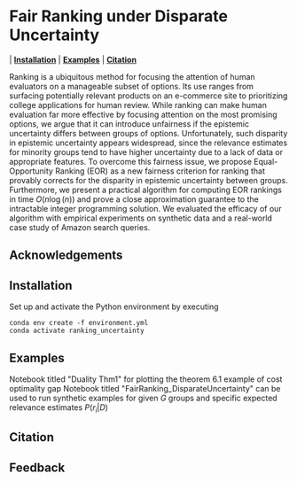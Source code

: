 # Fair Ranking under Disparate Uncertainty

| **[Installation](#installation)**
| **[Examples](#examples)**
| **[Citation](#citation)**

Ranking is a ubiquitous method for focusing the attention of human evaluators on a manageable subset of options. Its use ranges from surfacing potentially relevant products on an e-commerce site to prioritizing college applications for human review. While ranking can make human evaluation far more effective by focusing attention on the most promising options, we argue that it can introduce unfairness if the epistemic uncertainty differs between groups of options. Unfortunately, such disparity in epistemic uncertainty appears widespread, since the relevance estimates for minority groups tend to have higher uncertainty due to a lack of data or appropriate features. To overcome this fairness issue, we propose Equal-Opportunity Ranking (EOR) as a new fairness criterion for ranking that provably corrects for the disparity in epistemic uncertainty between groups. Furthermore, we present a practical algorithm for computing EOR rankings in time $O(n \log(n))$ and prove a close approximation guarantee to the intractable integer programming solution. We evaluated the efficacy of our algorithm with empirical experiments on synthetic data and a real-world case study of Amazon search queries.

<!-- ![Disparate Uncertainty between two groups](./posterior.pdf) -->
<!-- <embed src="./posterior.pdf" > -->

## Acknowledgements



## Installation

Set up and activate the Python environment by executing

```
conda env create -f environment.yml
conda activate ranking_uncertainty
```

<!-- SLURM system can be used to run jobs. An example script for submitting SLURM job is given in ```./scripts/combined_sbatch.sub```.
In the scripts folder, customize the script ```init_env.sh``` for your environment and path. This path is then referenced in ```./scripts/combined_sbatch.sub``` . -->


## Examples
Notebook titled "Duality Thm1" for plotting the theorem 6.1 example of cost optimality gap
Notebook titled "FairRanking_DisparateUncertainty" can be used to run synthetic examples for given $G$ groups and specific expected relevance estimates $P(r_i|D)$

## Citation
<!-- If you find this repo useful for your research, please consider citing our paper:
```

``` -->

## Feedback
<!-- For any questions/feedback regarding this repo, please contact [here](rr568@cornell.edu) -->